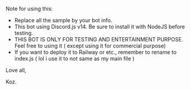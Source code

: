 Note for using this:
- Replace all the sample by your bot info.
- This bot using Discord.js v14. Be sure to install it with NodeJS before testing.
- THIS BOT IS ONLY FOR TESTING AND ENTERTAINMENT PURPOSE. Feel free to using it ( except using it for commercial purpose)
- If you want to deploy it to Railway or etc., remember to rename to index.js ( lol i use it to not same as my main file )
  
Love all,

Koz.
